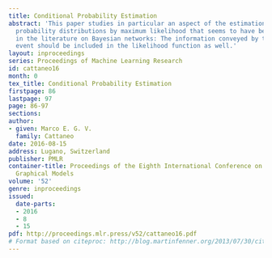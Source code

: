 ```yaml
---
title: Conditional Probability Estimation
abstract: 'This paper studies in particular an aspect of the estimation of conditional
  probability distributions by maximum likelihood that seems to have been overlooked
  in the literature on Bayesian networks: The information conveyed by the conditioning
  event should be included in the likelihood function as well.'
layout: inproceedings
series: Proceedings of Machine Learning Research
id: cattaneo16
month: 0
tex_title: Conditional Probability Estimation
firstpage: 86
lastpage: 97
page: 86-97
sections: 
author:
- given: Marco E. G. V.
  family: Cattaneo
date: 2016-08-15
address: Lugano, Switzerland
publisher: PMLR
container-title: Proceedings of the Eighth International Conference on Probabilistic
  Graphical Models
volume: '52'
genre: inproceedings
issued:
  date-parts:
  - 2016
  - 8
  - 15
pdf: http://proceedings.mlr.press/v52/cattaneo16.pdf
# Format based on citeproc: http://blog.martinfenner.org/2013/07/30/citeproc-yaml-for-bibliographies/
---
```

